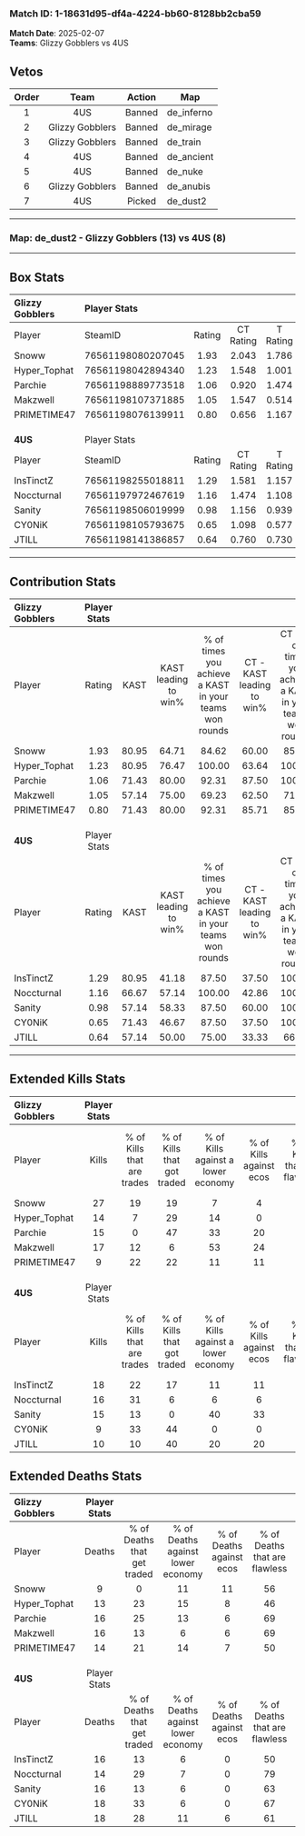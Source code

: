 ### Match ID: 1-18631d95-df4a-4224-bb60-8128bb2cba59  
**Match Date**: 2025-02-07  
**Teams**: Glizzy Gobblers vs 4US  

## Vetos  

| Order | Team | Action | Map |
| :---: | :--: | :----: | --- |
| 1 | 4US | Banned | de_inferno |
| 2 | Glizzy Gobblers | Banned | de_mirage |
| 3 | Glizzy Gobblers | Banned | de_train |
| 4 | 4US | Banned | de_ancient |
| 5 | 4US | Banned | de_nuke |
| 6 | Glizzy Gobblers | Banned | de_anubis |
| 7 | 4US | Picked | de_dust2 |

---  

### **Map**: de_dust2 - Glizzy Gobblers (13) vs 4US (8)  
---  

## Box Stats  

| **Glizzy Gobblers** | Player Stats      |        |           |          |       |       |       |         |        |      |     |
| :- | :- | :-: | :-: | :-: | :-: | :-: | :-: | :-: | :-: | :-: | :-: |
| Player              | SteamID           | Rating | CT Rating | T Rating | KAST  |  ADR  | Kills | Assists | Deaths | K/D  | HS% |
| Snoww               | 76561198080207045 |  1.93  |   2.043   |  1.786   | 80.95 | 119.8 |  27   |    3    |   9    | 3.00 | 18  |
| Hyper_Tophat        | 76561198042894340 |  1.23  |   1.548   |  1.001   | 80.95 | 90.1  |  14   |    9    |   13   | 1.08 | 28  |
| Parchie             | 76561198889773518 |  1.06  |   0.920   |  1.474   | 71.43 | 73.0  |  15   |    6    |   16   | 0.94 | 40  |
| Makzwell            | 76561198107371885 |  1.05  |   1.547   |  0.514   | 57.14 | 80.5  |  17   |    5    |   16   | 1.06 | 76  |
| PRIMETIME47         | 76561198076139911 |  0.80  |   0.656   |  1.167   | 71.43 | 57.2  |   9   |    3    |   14   | 0.64 | 66  |
|                     |                   |        |           |          |       |       |       |         |        |      |     |
|                     |                   |        |           |          |       |       |       |         |        |      |     |
|                     |                   |        |           |          |       |       |       |         |        |      |     |
| **4US**             | Player Stats      |        |           |          |       |       |       |         |        |      |     |
| Player              | SteamID           | Rating | CT Rating | T Rating | KAST  |  ADR  | Kills | Assists | Deaths | K/D  | HS% |
| InsTinctZ           | 76561198255018811 |  1.29  |   1.581   |  1.157   | 80.95 | 84.8  |  18   |    6    |   16   | 1.13 | 66  |
| Noccturnal          | 76561197972467619 |  1.16  |   1.474   |  1.108   | 66.67 | 88.1  |  16   |    6    |   14   | 1.14 | 37  |
| Sanity              | 76561198506019999 |  0.98  |   1.156   |  0.939   | 57.14 | 82.1  |  15   |    6    |   16   | 0.94 | 73  |
| CY0NiK              | 76561198105793675 |  0.65  |   1.098   |  0.577   | 71.43 | 42.9  |   9   |    3    |   18   | 0.50 | 44  |
| JTILL               | 76561198141386857 |  0.64  |   0.760   |  0.730   | 57.14 | 57.2  |  10   |    5    |   18   | 0.56 | 40  |
---  

## Contribution Stats  

| **Glizzy Gobblers** | Player Stats |       |                      |                                                        |                           |                                                             |                          |                                                            |
| :- | :-: | :-: | :-: | :-: | :-: | :-: | :-: | :-: |
| Player              |    Rating    | KAST  | KAST leading to win% | % of times you achieve a KAST in your teams won rounds | CT - KAST leading to win% | CT - % of times you achieve a KAST in your teams won rounds | T - KAST leading to win% | T - % of times you achieve a KAST in your teams won rounds |
| Snoww               |     1.93     | 80.95 |        64.71         |                         84.62                          |           60.00           |                            85.71                            |          71.43           |                           83.33                            |
| Hyper_Tophat        |     1.23     | 80.95 |        76.47         |                         100.00                         |           63.64           |                           100.00                            |          100.00          |                           100.00                           |
| Parchie             |     1.06     | 71.43 |        80.00         |                         92.31                          |           87.50           |                           100.00                            |          71.43           |                           83.33                            |
| Makzwell            |     1.05     | 57.14 |        75.00         |                         69.23                          |           62.50           |                            71.43                            |          100.00          |                           66.67                            |
| PRIMETIME47         |     0.80     | 71.43 |        80.00         |                         92.31                          |           85.71           |                            85.71                            |          75.00           |                           100.00                           |
|                     |              |       |                      |                                                        |                           |                                                             |                          |                                                            |
|                     |              |       |                      |                                                        |                           |                                                             |                          |                                                            |
|                     |              |       |                      |                                                        |                           |                                                             |                          |                                                            |
| **4US**             | Player Stats |       |                      |                                                        |                           |                                                             |                          |                                                            |
| Player              |    Rating    | KAST  | KAST leading to win% | % of times you achieve a KAST in your teams won rounds | CT - KAST leading to win% | CT - % of times you achieve a KAST in your teams won rounds | T - KAST leading to win% | T - % of times you achieve a KAST in your teams won rounds |
| InsTinctZ           |     1.29     | 80.95 |        41.18         |                         87.50                          |           37.50           |                           100.00                            |          44.44           |                           80.00                            |
| Noccturnal          |     1.16     | 66.67 |        57.14         |                         100.00                         |           42.86           |                           100.00                            |          71.43           |                           100.00                           |
| Sanity              |     0.98     | 57.14 |        58.33         |                         87.50                          |           60.00           |                           100.00                            |          57.14           |                           80.00                            |
| CY0NiK              |     0.65     | 71.43 |        46.67         |                         87.50                          |           37.50           |                           100.00                            |          57.14           |                           80.00                            |
| JTILL               |     0.64     | 57.14 |        50.00         |                         75.00                          |           33.33           |                            66.67                            |          66.67           |                           80.00                            |
---  

## Extended Kills Stats  

| **Glizzy Gobblers** | Player Stats |                            |                            |                                    |                         |                              |                                 |                                       |                    |           |
| :- | :-: | :-: | :-: | :-: | :-: | :-: | :-: | :-: | :-: | :-: |
| Player              |    Kills     | % of Kills that are trades | % of Kills that got traded | % of Kills against a lower economy | % of Kills against ecos | % of Kills that are flawless | % of Kills that are close duels | % of Kills that are assisted by flash | Pistol Round Kills | AWP Kills |
| Snoww               |      27      |             19             |             19             |                 7                  |            4            |              70              |                0                |                   7                   |         19         |     3     |
| Hyper_Tophat        |      14      |             7              |             29             |                 14                 |            0            |              57              |                7                |                   0                   |         0          |     0     |
| Parchie             |      15      |             0              |             47             |                 33                 |           20            |              53              |                7                |                   0                   |         2          |     2     |
| Makzwell            |      17      |             12             |             6              |                 53                 |           24            |              71              |                6                |                   0                   |         1          |     2     |
| PRIMETIME47         |      9       |             22             |             22             |                 11                 |           11            |              44              |               22                |                   0                   |         0          |     0     |
|                     |              |                            |                            |                                    |                         |                              |                                 |                                       |                    |           |
|                     |              |                            |                            |                                    |                         |                              |                                 |                                       |                    |           |
|                     |              |                            |                            |                                    |                         |                              |                                 |                                       |                    |           |
| **4US**             | Player Stats |                            |                            |                                    |                         |                              |                                 |                                       |                    |           |
| Player              |    Kills     | % of Kills that are trades | % of Kills that got traded | % of Kills against a lower economy | % of Kills against ecos | % of Kills that are flawless | % of Kills that are close duels | % of Kills that are assisted by flash | Pistol Round Kills | AWP Kills |
| InsTinctZ           |      18      |             22             |             17             |                 11                 |           11            |              61              |               22                |                   0                   |         0          |     3     |
| Noccturnal          |      16      |             31             |             6              |                 6                  |            6            |              50              |                6                |                   0                   |         0          |     3     |
| Sanity              |      15      |             13             |             0              |                 40                 |           33            |              73              |                0                |                   0                   |         2          |     2     |
| CY0NiK              |      9       |             33             |             44             |                 0                  |            0            |              44              |               11                |                  11                   |         0          |     0     |
| JTILL               |      10      |             10             |             40             |                 20                 |           20            |              60              |               10                |                   0                   |         0          |     1     |
## Extended Deaths Stats  

| **Glizzy Gobblers** | Player Stats |                             |                                   |                          |                               |                            |                           |               |
| :- | :-: | :-: | :-: | :-: | :-: | :-: | :-: | :-: |
| Player              |    Deaths    | % of Deaths that get traded | % of Deaths against lower economy | % of Deaths against ecos | % of Deaths that are flawless | % of Deaths that are close | % of Deaths while blinded | Deaths to AWP |
| Snoww               |      9       |              0              |                11                 |            11            |              56               |             11             |             0             |       0       |
| Hyper_Tophat        |      13      |             23              |                15                 |            8             |              46               |             15             |             0             |       0       |
| Parchie             |      16      |             25              |                13                 |            6             |              69               |             19             |             6             |       1       |
| Makzwell            |      16      |             13              |                 6                 |            6             |              69               |             0              |             0             |       1       |
| PRIMETIME47         |      14      |             21              |                14                 |            7             |              50               |             7              |             0             |       0       |
|                     |              |                             |                                   |                          |                               |                            |                           |               |
|                     |              |                             |                                   |                          |                               |                            |                           |               |
|                     |              |                             |                                   |                          |                               |                            |                           |               |
| **4US**             | Player Stats |                             |                                   |                          |                               |                            |                           |               |
| Player              |    Deaths    | % of Deaths that get traded | % of Deaths against lower economy | % of Deaths against ecos | % of Deaths that are flawless | % of Deaths that are close | % of Deaths while blinded | Deaths to AWP |
| InsTinctZ           |      16      |             13              |                 6                 |            0             |              50               |             0              |             0             |       4       |
| Noccturnal          |      14      |             29              |                 7                 |            0             |              79               |             7              |             7             |       4       |
| Sanity              |      16      |             13              |                 6                 |            0             |              63               |             0              |             0             |       4       |
| CY0NiK              |      18      |             33              |                 6                 |            0             |              67               |             6              |             0             |       5       |
| JTILL               |      18      |             28              |                11                 |            6             |              61               |             17             |             6             |       5       |
